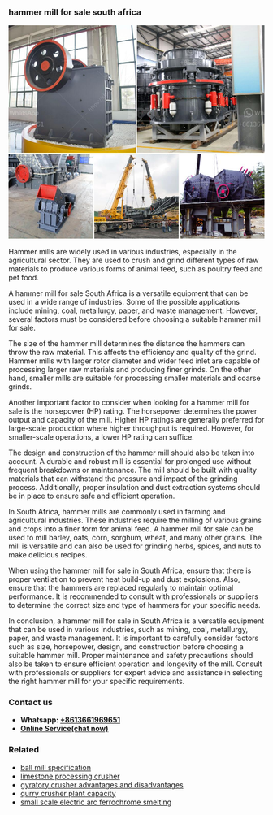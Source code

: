 <h3>hammer mill for sale south africa</h3><img src='1706766742.jpg' alt=''><p>Hammer mills are widely used in various industries, especially in the agricultural sector. They are used to crush and grind different types of raw materials to produce various forms of animal feed, such as poultry feed and pet food.</p><p>A hammer mill for sale South Africa is a versatile equipment that can be used in a wide range of industries. Some of the possible applications include mining, coal, metallurgy, paper, and waste management. However, several factors must be considered before choosing a suitable hammer mill for sale.</p><p>The size of the hammer mill determines the distance the hammers can throw the raw material. This affects the efficiency and quality of the grind. Hammer mills with larger rotor diameter and wider feed inlet are capable of processing larger raw materials and producing finer grinds. On the other hand, smaller mills are suitable for processing smaller materials and coarse grinds.</p><p>Another important factor to consider when looking for a hammer mill for sale is the horsepower (HP) rating. The horsepower determines the power output and capacity of the mill. Higher HP ratings are generally preferred for large-scale production where higher throughput is required. However, for smaller-scale operations, a lower HP rating can suffice.</p><p>The design and construction of the hammer mill should also be taken into account. A durable and robust mill is essential for prolonged use without frequent breakdowns or maintenance. The mill should be built with quality materials that can withstand the pressure and impact of the grinding process. Additionally, proper insulation and dust extraction systems should be in place to ensure safe and efficient operation.</p><p>In South Africa, hammer mills are commonly used in farming and agricultural industries. These industries require the milling of various grains and crops into a finer form for animal feed. A hammer mill for sale can be used to mill barley, oats, corn, sorghum, wheat, and many other grains. The mill is versatile and can also be used for grinding herbs, spices, and nuts to make delicious recipes.</p><p>When using the hammer mill for sale in South Africa, ensure that there is proper ventilation to prevent heat build-up and dust explosions. Also, ensure that the hammers are replaced regularly to maintain optimal performance. It is recommended to consult with professionals or suppliers to determine the correct size and type of hammers for your specific needs.</p><p>In conclusion, a hammer mill for sale in South Africa is a versatile equipment that can be used in various industries, such as mining, coal, metallurgy, paper, and waste management. It is important to carefully consider factors such as size, horsepower, design, and construction before choosing a suitable hammer mill. Proper maintenance and safety precautions should also be taken to ensure efficient operation and longevity of the mill. Consult with professionals or suppliers for expert advice and assistance in selecting the right hammer mill for your specific requirements.</p><h3>Contact us</h3><ul><li><strong>Whatsapp:&nbsp;<a href="https://wa.me/8613661969651">+8613661969651</a></strong></li><li><a href="https://swt.shibang-china.com/?git&amp;zhl&amp;hammer mill for sale south africa"><strong>Online Service(chat now)</strong></a></li></ul><h3>Related</h3><ul><li><a href='ball mill specification.md'>ball mill specification</a></li><li><a href='limestone processing crusher.md'>limestone processing crusher</a></li><li><a href='gyratory crusher advantages and disadvantages.md'>gyratory crusher advantages and disadvantages</a></li><li><a href='qurry crusher plant capacity.md'>qurry crusher plant capacity</a></li><li><a href='small scale electric arc ferrochrome smelting.md'>small scale electric arc ferrochrome smelting</a></li></ul>